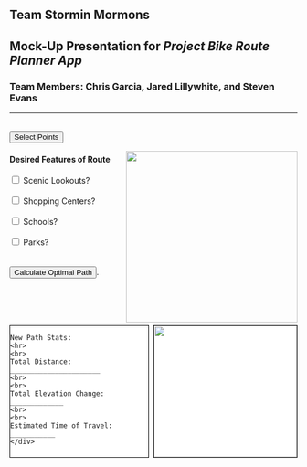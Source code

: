 
<h2>Team Stormin Mormons</h2>
<h2>Mock-Up Presentation for <i>Project Bike Route Planner App</i></h2>
<h3>Team Members: Chris Garcia, Jared Lillywhite, and Steven Evans</h3>
<hr>
<br>
<button type="button">Select Points</button>
<br>

  <p><img src="http://www.nationsonline.org/maps/USA/Utah_map.jpg" height="300px" width="300px" align="right"></p>  
  <div>
  <h4>Desired Features of Route</h4>
    <p>
    <form>
  <div>
    <input type="checkbox" id="scenic" name="desiredfeatures" value="scenic">
    <label for="scenic">Scenic Lookouts?</label>
  </div>
  <br>
  <div>
    <input type="checkbox" id="sC" name="desiredfeatures" value="sC">
    <label for="sC">Shopping Centers?</label>
  </div>
  <br>
  <div>
    <input type="checkbox" id="schools" name="desiredfeatures" value="schools">
    <label for="schools">Schools?</label>
  </div>
  <br>
  <div>
    <input type="checkbox" id="parks" name="desiredfeatures" value="parks">
    <label for="parks">Parks?</label>
  </div>
  <br>
  <br>
  <div>
     <button type="submit">Calculate Optimal Path</button>.
  </div>
  </form>
    </p>
</div>
<br>
<br>
<br>
<br>
	<style type="text/css">
	<!--
	#box1	{ 
		border:1px solid #000;
		background:white;
		min-height:230px;
		margin-right:260px;
	}
	#box2 	{
		float:right;
		background:white;
		border:1px solid #000;
		min-height:230px;
		width:250px;
	}
	-->
	</style>
<div id="container">
	<div id="box2">
    <img src= "https://d26d74ht2k6aj1.cloudfront.net/help/images/profile.png" height="230px" width="250px">
	</div>
	<div id="box1">

    New Path Stats:
    <hr>
    <br>
    Total Distance: ______________________
    <br>
    <br>
    Total Elevation Change: _____________
    <br>
    <br>
    Estimated Time of Travel: ___________
	</div>
</div>
